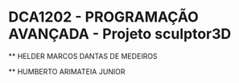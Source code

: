 # DCA1202 - PROGRAMAÇÃO AVANÇADA - Projeto sculptor3D
** HELDER MARCOS DANTAS DE MEDEIROS

** HUMBERTO ARIMATEIA JUNIOR
